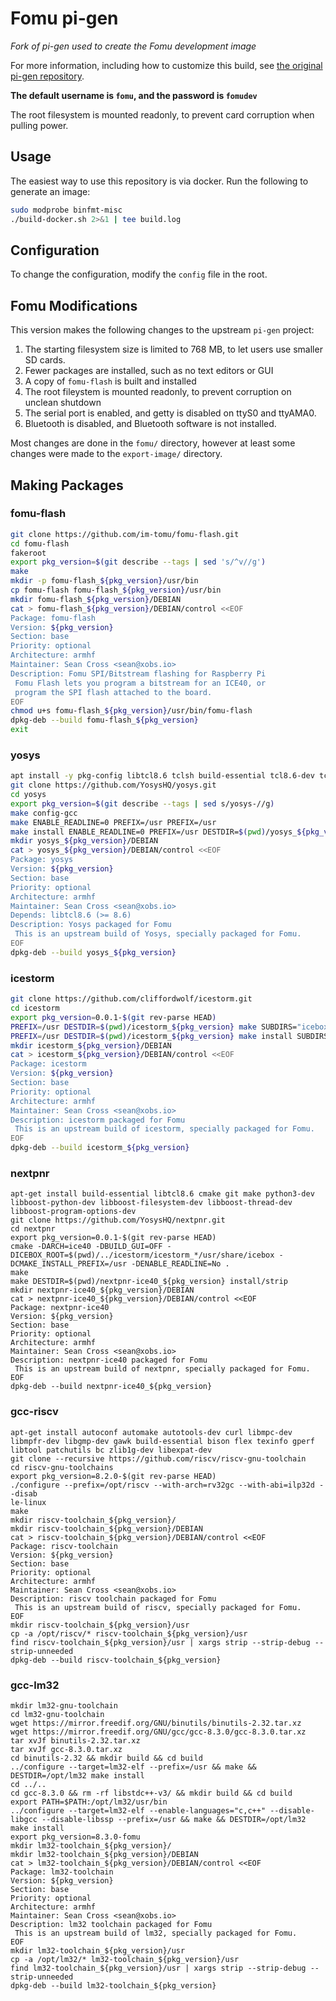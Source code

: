 # Fomu pi-gen

_Fork of pi-gen used to create the Fomu development image_

For more information, including how to customize this build, see [the original pi-gen repository](https://github.com/RPi-Distro/pi-gen/).

**The default username is `fomu`, and the password is `fomudev`**

The root filesystem is mounted readonly, to prevent card corruption when pulling power.

## Usage

The easiest way to use this repository is via docker.  Run the following
to generate an image:

```sh
sudo modprobe binfmt-misc
./build-docker.sh 2>&1 | tee build.log
```

## Configuration

To change the configuration, modify the `config` file in the root.

## Fomu Modifications

This version makes the following changes to the upstream `pi-gen` project:

1. The starting filesystem size is limited to 768 MB, to let users use smaller SD cards.
1. Fewer packages are installed, such as no text editors or GUI
1. A copy of `fomu-flash` is built and installed
1. The root fileystem is mounted readonly, to prevent corruption on unclean shutdown
1. The serial port is enabled, and getty is disabled on ttyS0 and ttyAMA0.
1. Bluetooth is disabled, and Bluetooth software is not installed.

Most changes are done in the `fomu/` directory, however at least some changes were
made to the `export-image/` directory.

## Making Packages


### fomu-flash

```sh
git clone https://github.com/im-tomu/fomu-flash.git
cd fomu-flash
fakeroot
export pkg_version=$(git describe --tags | sed 's/^v//g')
make
mkdir -p fomu-flash_${pkg_version}/usr/bin
cp fomu-flash fomu-flash_${pkg_version}/usr/bin
mkdir fomu-flash_${pkg_version}/DEBIAN
cat > fomu-flash_${pkg_version}/DEBIAN/control <<EOF
Package: fomu-flash
Version: ${pkg_version}
Section: base
Priority: optional
Architecture: armhf
Maintainer: Sean Cross <sean@xobs.io>
Description: Fomu SPI/Bitstream flashing for Raspberry Pi
 Fomu Flash lets you program a bitstream for an ICE40, or
 program the SPI flash attached to the board.
EOF
chmod u+s fomu-flash_${pkg_version}/usr/bin/fomu-flash
dpkg-deb --build fomu-flash_${pkg_version}
exit
```

### yosys

```sh
apt install -y pkg-config libtcl8.6 tclsh build-essential tcl8.6-dev tcl-dev python3 libffi-dev bison flex
git clone https://github.com/YosysHQ/yosys.git
cd yosys
export pkg_version=$(git describe --tags | sed s/yosys-//g)
make config-gcc
make ENABLE_READLINE=0 PREFIX=/usr PREFIX=/usr
make install ENABLE_READLINE=0 PREFIX=/usr DESTDIR=$(pwd)/yosys_${pkg_version}
mkdir yosys_${pkg_version}/DEBIAN
cat > yosys_${pkg_version}/DEBIAN/control <<EOF
Package: yosys
Version: ${pkg_version}
Section: base
Priority: optional
Architecture: armhf
Maintainer: Sean Cross <sean@xobs.io>
Depends: libtcl8.6 (>= 8.6)
Description: Yosys packaged for Fomu
 This is an upstream build of Yosys, specially packaged for Fomu.
EOF
dpkg-deb --build yosys_${pkg_version}
```

### icestorm

```sh
git clone https://github.com/cliffordwolf/icestorm.git
cd icestorm
export pkg_version=0.0.1-$(git rev-parse HEAD)
PREFIX=/usr DESTDIR=$(pwd)/icestorm_${pkg_version} make SUBDIRS="icebox icepack icemulti icepll icetime icebram"
PREFIX=/usr DESTDIR=$(pwd)/icestorm_${pkg_version} make install SUBDIRS="icebox icepack icemulti icepll icetime icebram"
mkdir icestorm_${pkg_version}/DEBIAN
cat > icestorm_${pkg_version}/DEBIAN/control <<EOF
Package: icestorm
Version: ${pkg_version}
Section: base
Priority: optional
Architecture: armhf
Maintainer: Sean Cross <sean@xobs.io>
Description: icestorm packaged for Fomu
 This is an upstream build of icestorm, specially packaged for Fomu.
EOF
dpkg-deb --build icestorm_${pkg_version}
```

### nextpnr

```
apt-get install build-essential libtcl8.6 cmake git make python3-dev libboost-python-dev libboost-filesystem-dev libboost-thread-dev libboost-program-options-dev
git clone https://github.com/YosysHQ/nextpnr.git
cd nextpnr
export pkg_version=0.0.1-$(git rev-parse HEAD)
cmake -DARCH=ice40 -DBUILD_GUI=OFF -DICEBOX_ROOT=$(pwd)/../icestorm/icestorm_*/usr/share/icebox -DCMAKE_INSTALL_PREFIX=/usr -DENABLE_READLINE=No .
make
make DESTDIR=$(pwd)/nextpnr-ice40_${pkg_version} install/strip
mkdir nextpnr-ice40_${pkg_version}/DEBIAN
cat > nextpnr-ice40_${pkg_version}/DEBIAN/control <<EOF
Package: nextpnr-ice40
Version: ${pkg_version}
Section: base
Priority: optional
Architecture: armhf
Maintainer: Sean Cross <sean@xobs.io>
Description: nextpnr-ice40 packaged for Fomu
 This is an upstream build of nextpnr, specially packaged for Fomu.
EOF
dpkg-deb --build nextpnr-ice40_${pkg_version}
```

### gcc-riscv

```
apt-get install autoconf automake autotools-dev curl libmpc-dev libmpfr-dev libgmp-dev gawk build-essential bison flex texinfo gperf libtool patchutils bc zlib1g-dev libexpat-dev
git clone --recursive https://github.com/riscv/riscv-gnu-toolchain
cd riscv-gnu-toolchains
export pkg_version=8.2.0-$(git rev-parse HEAD)
./configure --prefix=/opt/riscv --with-arch=rv32gc --with-abi=ilp32d --disab
le-linux
make
mkdir riscv-toolchain_${pkg_version}/
mkdir riscv-toolchain_${pkg_version}/DEBIAN
cat > riscv-toolchain_${pkg_version}/DEBIAN/control <<EOF
Package: riscv-toolchain
Version: ${pkg_version}
Section: base
Priority: optional
Architecture: armhf
Maintainer: Sean Cross <sean@xobs.io>
Description: riscv toolchain packaged for Fomu
 This is an upstream build of riscv, specially packaged for Fomu.
EOF
mkdir riscv-toolchain_${pkg_version}/usr
cp -a /opt/riscv/* riscv-toolchain_${pkg_version}/usr
find riscv-toolchain_${pkg_version}/usr | xargs strip --strip-debug --strip-unneeded
dpkg-deb --build riscv-toolchain_${pkg_version}
```

### gcc-lm32

```
mkdir lm32-gnu-toolchain
cd lm32-gnu-toolchain
wget https://mirror.freedif.org/GNU/binutils/binutils-2.32.tar.xz
wget https://mirror.freedif.org/GNU/gcc/gcc-8.3.0/gcc-8.3.0.tar.xz
tar xvJf binutils-2.32.tar.xz
tar xvJf gcc-8.3.0.tar.xz
cd binutils-2.32 && mkdir build && cd build
../configure --target=lm32-elf --prefix=/usr && make && DESTDIR=/opt/lm32 make install
cd ../..
cd gcc-8.3.0 && rm -rf libstdc++-v3/ && mkdir build && cd build
export PATH=$PATH:/opt/lm32/usr/bin
../configure --target=lm32-elf --enable-languages="c,c++" --disable-libgcc --disable-libssp --prefix=/usr && make && DESTDIR=/opt/lm32 make install
export pkg_version=8.3.0-fomu
mkdir lm32-toolchain_${pkg_version}/
mkdir lm32-toolchain_${pkg_version}/DEBIAN
cat > lm32-toolchain_${pkg_version}/DEBIAN/control <<EOF
Package: lm32-toolchain
Version: ${pkg_version}
Section: base
Priority: optional
Architecture: armhf
Maintainer: Sean Cross <sean@xobs.io>
Description: lm32 toolchain packaged for Fomu
 This is an upstream build of lm32, specially packaged for Fomu.
EOF
mkdir lm32-toolchain_${pkg_version}/usr
cp -a /opt/lm32/* lm32-toolchain_${pkg_version}/usr
find lm32-toolchain_${pkg_version}/usr | xargs strip --strip-debug --strip-unneeded
dpkg-deb --build lm32-toolchain_${pkg_version}
